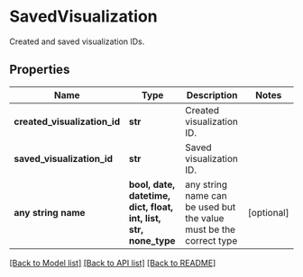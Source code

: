 # SavedVisualization

Created and saved visualization IDs.

## Properties
Name | Type | Description | Notes
------------ | ------------- | ------------- | -------------
**created_visualization_id** | **str** | Created visualization ID. | 
**saved_visualization_id** | **str** | Saved visualization ID. | 
**any string name** | **bool, date, datetime, dict, float, int, list, str, none_type** | any string name can be used but the value must be the correct type | [optional]

[[Back to Model list]](../README.md#documentation-for-models) [[Back to API list]](../README.md#documentation-for-api-endpoints) [[Back to README]](../README.md)


